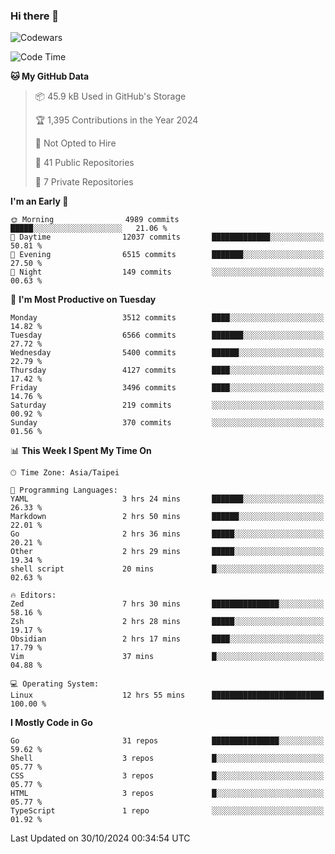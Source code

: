 ### Hi there 👋

![Codewars](https://www.codewars.com/users/omegaatt36/badges/small)

<!--START_SECTION:waka-->
![Code Time](http://img.shields.io/badge/Code%20Time-2%2C875%20hrs%207%20mins-blue)

**🐱 My GitHub Data** 

> 📦 45.9 kB Used in GitHub's Storage 
 > 
> 🏆 1,395 Contributions in the Year 2024
 > 
> 🚫 Not Opted to Hire
 > 
> 📜 41 Public Repositories 
 > 
> 🔑 7 Private Repositories 
 > 
**I'm an Early 🐤** 

```text
🌞 Morning                4989 commits        █████░░░░░░░░░░░░░░░░░░░░   21.06 % 
🌆 Daytime                12037 commits       █████████████░░░░░░░░░░░░   50.81 % 
🌃 Evening                6515 commits        ███████░░░░░░░░░░░░░░░░░░   27.50 % 
🌙 Night                  149 commits         ░░░░░░░░░░░░░░░░░░░░░░░░░   00.63 % 
```
📅 **I'm Most Productive on Tuesday** 

```text
Monday                   3512 commits        ████░░░░░░░░░░░░░░░░░░░░░   14.82 % 
Tuesday                  6566 commits        ███████░░░░░░░░░░░░░░░░░░   27.72 % 
Wednesday                5400 commits        ██████░░░░░░░░░░░░░░░░░░░   22.79 % 
Thursday                 4127 commits        ████░░░░░░░░░░░░░░░░░░░░░   17.42 % 
Friday                   3496 commits        ████░░░░░░░░░░░░░░░░░░░░░   14.76 % 
Saturday                 219 commits         ░░░░░░░░░░░░░░░░░░░░░░░░░   00.92 % 
Sunday                   370 commits         ░░░░░░░░░░░░░░░░░░░░░░░░░   01.56 % 
```


📊 **This Week I Spent My Time On** 

```text
🕑︎ Time Zone: Asia/Taipei

💬 Programming Languages: 
YAML                     3 hrs 24 mins       ███████░░░░░░░░░░░░░░░░░░   26.33 % 
Markdown                 2 hrs 50 mins       ██████░░░░░░░░░░░░░░░░░░░   22.01 % 
Go                       2 hrs 36 mins       █████░░░░░░░░░░░░░░░░░░░░   20.21 % 
Other                    2 hrs 29 mins       █████░░░░░░░░░░░░░░░░░░░░   19.34 % 
shell script             20 mins             █░░░░░░░░░░░░░░░░░░░░░░░░   02.63 % 

🔥 Editors: 
Zed                      7 hrs 30 mins       ███████████████░░░░░░░░░░   58.16 % 
Zsh                      2 hrs 28 mins       █████░░░░░░░░░░░░░░░░░░░░   19.17 % 
Obsidian                 2 hrs 17 mins       ████░░░░░░░░░░░░░░░░░░░░░   17.79 % 
Vim                      37 mins             █░░░░░░░░░░░░░░░░░░░░░░░░   04.88 % 

💻 Operating System: 
Linux                    12 hrs 55 mins      █████████████████████████   100.00 % 
```

**I Mostly Code in Go** 

```text
Go                       31 repos            ███████████████░░░░░░░░░░   59.62 % 
Shell                    3 repos             █░░░░░░░░░░░░░░░░░░░░░░░░   05.77 % 
CSS                      3 repos             █░░░░░░░░░░░░░░░░░░░░░░░░   05.77 % 
HTML                     3 repos             █░░░░░░░░░░░░░░░░░░░░░░░░   05.77 % 
TypeScript               1 repo              ░░░░░░░░░░░░░░░░░░░░░░░░░   01.92 % 
```




 Last Updated on 30/10/2024 00:34:54 UTC
<!--END_SECTION:waka-->

<!--
**omegaatt36/omegaatt36** is a ✨ _special_ ✨ repository because its `README.md` (this file) appears on your GitHub profile.

Here are some ideas to get you started:

- 🔭 I’m currently working on ...
- 🌱 I’m currently learning ...
- 👯 I’m looking to collaborate on ...
- 🤔 I’m looking for help with ...
- 💬 Ask me about ...
- 📫 How to reach me: ...
- 😄 Pronouns: ...
- ⚡ Fun fact: ...
-->
